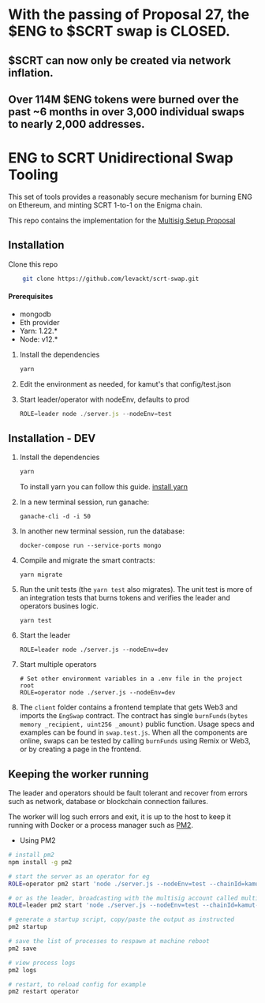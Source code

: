 # With the passing of Proposal 27, the $ENG to $SCRT swap is CLOSED. 
## $SCRT can now only be created via network inflation. 
## Over 114M $ENG tokens were burned over the past ~6 months in over 3,000 individual swaps to nearly 2,000 addresses.


# ENG to SCRT Unidirectional Swap Tooling

This set of tools provides a reasonably secure mechanism for burning ENG on Ethereum, and minting
SCRT 1-to-1 on the Enigma chain. 

This repo contains the implementation for the [Multisig Setup Proposal](https://hackmd.io/AY1XxpRsQey1E-qB3iSyVg)

## Installation

Clone this repo

```sh
    git clone https://github.com/levackt/scrt-swap.git
```

#### Prerequisites
- mongodb
- Eth provider
- Yarn: 1.22.*
- Node: v12.*


1. Install the dependencies
   ```js
   yarn
   ```

2. Edit the environment as needed, for kamut's that config/test.json

3. Start leader/operator with nodeEnv, defaults to prod
   ```js
   ROLE=leader node ./server.js --nodeEnv=test
   ```

## Installation - DEV

1. Install the dependencies
   ```js
   yarn
   ```
   To install yarn you can follow this guide.
   [install yarn](https://linuxize.com/post/how-to-install-yarn-on-ubuntu-18-04/)

2. In a new terminal session, run ganache:
    ```
    ganache-cli -d -i 50
    ```

3. In another new terminal session, run the database:
    ```
    docker-compose run --service-ports mongo
    ```
   
4. Compile and migrate the smart contracts:
    ```
    yarn migrate
    ```

5. Run the unit tests (the `yarn test` also migrates). The unit test is more of an integration tests that burns tokens and verifies the leader and operators busines logic.
    ```
    yarn test
    ```

6. Start the leader
    ```
    ROLE=leader node ./server.js --nodeEnv=dev
    ```
   
7. Start multiple operators
    ```
    # Set other environment variables in a .env file in the project root
    ROLE=operator node ./server.js --nodeEnv=dev
    ```
   
8. The `client` folder contains a frontend template that gets Web3 and imports the
    `EngSwap` contract. The contract has single `burnFunds(bytes memory _recipient, uint256 _amount)`
    public function. Usage specs and examples can be found in `swap.test.js`.
    When all the components are online, swaps can be tested by calling
    `burnFunds` using Remix or Web3, or by creating a page in the frontend.

## Keeping the worker running

The leader and operators should be fault tolerant and recover from errors such as network,
database or blockchain connection failures.

The worker will log such errors and exit, it is up to the host to keep it running with Docker or a process manager such as [PM2](https://pm2.keymetrics.io/docs/usage/process-management/).

- Using PM2

```sh
# install pm2
npm install -g pm2

# start the server as an operator for eg
ROLE=operator pm2 start 'node ./server.js --nodeEnv=test --chainId=kamut-2' --name "operator"

# or as the leader, broadcasting with the multisig account called multi1
ROLE=leader pm2 start 'node ./server.js --nodeEnv=test --chainId=kamut-2 --fromAccount=multi1' --name "leader"

# generate a startup script, copy/paste the output as instructed
pm2 startup

# save the list of processes to respawn at machine reboot
pm2 save

# view process logs
pm2 logs

# restart, to reload config for example
pm2 restart operator

```
